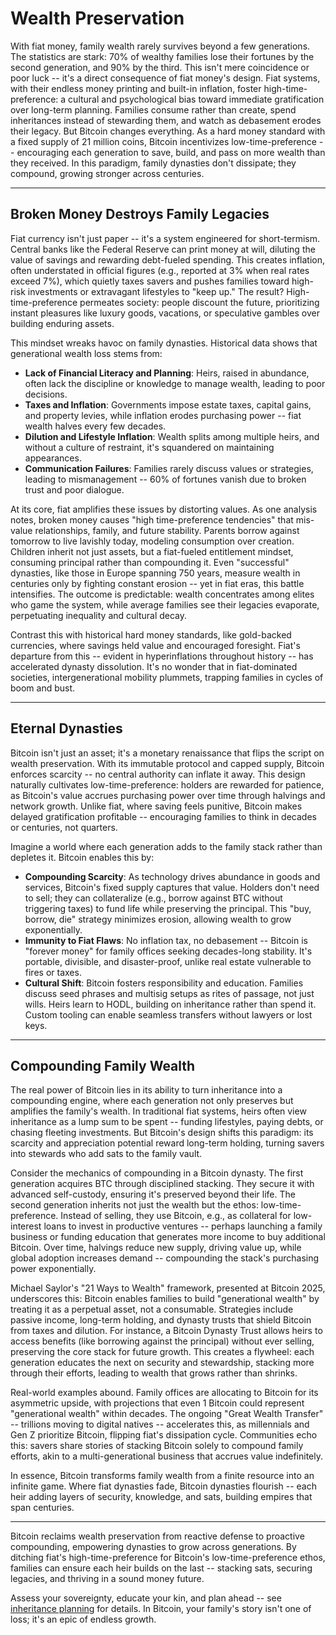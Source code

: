 # Wealth Preservation

With fiat money, family wealth rarely survives beyond a few generations. The statistics are stark: 70% of wealthy families lose their fortunes by the second generation, and 90% by the third. This isn't mere coincidence or poor luck -- it's a direct consequence of fiat money's design. 
Fiat systems, with their endless money printing and built-in inflation, foster high-time-preference: a cultural and psychological bias toward immediate gratification over long-term planning. Families consume rather than create, spend inheritances instead of stewarding them, and watch as debasement erodes their legacy. But Bitcoin changes everything. As a hard money standard with a fixed supply of 21 million coins, Bitcoin incentivizes low-time-preference -- encouraging each generation to save, build, and pass on more wealth than they received. In this paradigm, family dynasties don't dissipate; they compound, growing stronger across centuries.

---

## Broken Money Destroys Family Legacies

Fiat currency isn't just paper -- it's a system engineered for short-termism. Central banks like the Federal Reserve can print money at will, diluting the value of savings and rewarding debt-fueled spending. This creates inflation, often understated in official figures (e.g., reported at 3% when real rates exceed 7%), which quietly taxes savers and pushes families toward high-risk investments or extravagant lifestyles to "keep up." The result? High-time-preference permeates society: people discount the future, prioritizing instant pleasures like luxury goods, vacations, or speculative gambles over building enduring assets.

This mindset wreaks havoc on family dynasties. Historical data shows that generational wealth loss stems from:

- **Lack of Financial Literacy and Planning**: Heirs, raised in abundance, often lack the discipline or knowledge to manage wealth, leading to poor decisions.
- **Taxes and Inflation**: Governments impose estate taxes, capital gains, and property levies, while inflation erodes purchasing power -- fiat wealth halves every few decades.
- **Dilution and Lifestyle Inflation**: Wealth splits among multiple heirs, and without a culture of restraint, it's squandered on maintaining appearances.
- **Communication Failures**: Families rarely discuss values or strategies, leading to mismanagement -- 60% of fortunes vanish due to broken trust and poor dialogue.

At its core, fiat amplifies these issues by distorting values. As one analysis notes, broken money causes "high time-preference tendencies" that mis-value relationships, family, and future stability. Parents borrow against tomorrow to live lavishly today, modeling consumption over creation. Children inherit not just assets, but a fiat-fueled entitlement mindset, consuming principal rather than compounding it. Even "successful" dynasties, like those in Europe spanning 750 years, measure wealth in centuries only by fighting constant erosion -- yet in fiat eras, this battle intensifies. The outcome is predictable: wealth concentrates among elites who game the system, while average families see their legacies evaporate, perpetuating inequality and cultural decay.

Contrast this with historical hard money standards, like gold-backed currencies, where savings held value and encouraged foresight. Fiat's departure from this -- evident in hyperinflations throughout history -- has accelerated dynasty dissolution. It's no wonder that in fiat-dominated societies, intergenerational mobility plummets, trapping families in cycles of boom and bust.





---

## Eternal Dynasties

Bitcoin isn't just an asset; it's a monetary renaissance that flips the script on wealth preservation. With its immutable protocol and capped supply, Bitcoin enforces scarcity -- no central authority can inflate it away. This design naturally cultivates low-time-preference: holders are rewarded for patience, as Bitcoin's value accrues purchasing power over time through halvings and network growth. Unlike fiat, where saving feels punitive, Bitcoin makes delayed gratification profitable -- encouraging families to think in decades or centuries, not quarters.

Imagine a world where each generation adds to the family stack rather than depletes it. Bitcoin enables this by:

- **Compounding Scarcity**: As technology drives abundance in goods and services, Bitcoin's fixed supply captures that value. Holders don't need to sell; they can collateralize (e.g., borrow against BTC without triggering taxes) to fund life while preserving the principal. This "buy, borrow, die" strategy minimizes erosion, allowing wealth to grow exponentially.
- **Immunity to Fiat Flaws**: No inflation tax, no debasement -- Bitcoin is "forever money" for family offices seeking decades-long stability. It's portable, divisible, and disaster-proof, unlike real estate vulnerable to fires or taxes.
- **Cultural Shift**: Bitcoin fosters responsibility and education. Families discuss seed phrases and multisig setups as rites of passage, not just wills. Heirs learn to HODL, building on inheritance rather than spend it. Custom tooling can enable seamless transfers without lawyers or lost keys.





---

## Compounding Family Wealth

The real power of Bitcoin lies in its ability to turn inheritance into a compounding engine, where each generation not only preserves but amplifies the family's wealth. In traditional fiat systems, heirs often view inheritance as a lump sum to be spent -- funding lifestyles, paying debts, or chasing fleeting investments. But Bitcoin's design shifts this paradigm: its scarcity and appreciation potential reward long-term holding, turning savers into stewards who add sats to the family vault.

Consider the mechanics of compounding in a Bitcoin dynasty. 
The first generation acquires BTC through disciplined stacking. 
They secure it with advanced self-custody, ensuring it's preserved beyond their life. 
The second generation inherits not just the wealth but the ethos: low-time-preference. 
Instead of selling, they use Bitcoin, e.g., as collateral for low-interest loans to invest in productive ventures -- perhaps launching a family business or funding education that generates more income to buy additional Bitcoin. 
Over time, halvings reduce new supply, driving value up, while global adoption increases demand -- compounding the stack's purchasing power exponentially.

Michael Saylor's "21 Ways to Wealth" framework, presented at Bitcoin 2025, underscores this: Bitcoin enables families to build "generational wealth" by treating it as a perpetual asset, not a consumable. Strategies include passive income, long-term holding, and dynasty trusts that shield Bitcoin from taxes and dilution. 
For instance, a Bitcoin Dynasty Trust allows heirs to access benefits (like borrowing against the principal) without ever selling, preserving the core stack for future growth. 
This creates a flywheel: each generation educates the next on security and stewardship, stacking more through their efforts, leading to wealth that grows rather than shrinks.

Real-world examples abound. Family offices are allocating to Bitcoin for its asymmetric upside, with projections that even 1 Bitcoin could represent "generational wealth" within decades. 
The ongoing "Great Wealth Transfer" -- trillions moving to digital natives -- accelerates this, as millennials and Gen Z prioritize Bitcoin,
 flipping fiat's dissipation cycle. 
Communities echo this: savers share stories of stacking Bitcoin solely to compound family efforts, akin to a multi-generational business that accrues value indefinitely.

In essence, Bitcoin transforms family wealth from a finite resource into an infinite game. 
Where fiat dynasties fade, Bitcoin dynasties flourish -- each heir adding layers of security, knowledge, and sats, building empires that span centuries.




---

Bitcoin reclaims wealth preservation from reactive defense to proactive compounding, empowering dynasties to grow across generations. 
By ditching fiat's high-time-preference for Bitcoin's low-time-preference ethos, families can ensure each heir builds on the last
 -- stacking sats, securing legacies, and thriving in a sound money future.

Assess your sovereignty, educate your kin, and plan ahead
 -- see [inheritance planning](./inheritance.md) for details. 
In Bitcoin, your family's story isn't one of loss; it's an epic of endless growth.







